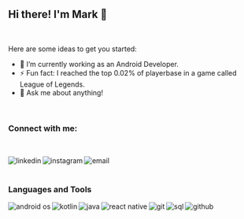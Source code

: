## Hi there! I'm Mark 👋

<br />

Here are some ideas to get you started:

- 🔭 I’m currently working as an Android Developer.
- ⚡ Fun fact: I reached the top 0.02% of playerbase in a game called League of Legends.
- 💬 Ask me about anything!

<br />

### Connect with me:
<br />

[<img src="https://img.icons8.com/material-outlined/26/000000/linkedin--v1.png" align="left" alt="linkedin"/>][linkedin]
[<img src="https://img.icons8.com/material-outlined/26/000000/instagram-new--v1.png" align="left" alt="instagram" />][instagram]
[<img src="https://img.icons8.com/material/26/000000/gmail--v1.png" align="left" alt="email"/>][email]

<br />
<br />


### Languages and Tools

<img src="https://img.icons8.com/plasticine/27/000000/android-os.png" align="left" alt="android os" title="android os" />

<img src="https://img.icons8.com/color/26/000000/kotlin.png" align="left" alt="kotlin" title="kotlin"/>

<img src="https://img.icons8.com/dusk/26/000000/java-coffee-cup-logo.png" align="left" alt ="java" title="java"/>

<img src="https://img.icons8.com/color/26/000000/react-native.png" align="left" alt="react native" title="react native"/>

<img src="https://img.icons8.com/color/26/000000/git.png" align="left" alt="git" title="git"/>

<img src="https://img.icons8.com/fluent/26/000000/github.png" alt="github" title="github"/>

<img src="https://img.icons8.com/ultraviolet/26/000000/database.png" align="left" alt="sql" title="sql"/>

[linkedin]: https://www.linkedin.com/in/mark-arago/
[instagram]: https://www.instagram.com/mrkarago/
[email]: mailto:markjosepharago@gmail.com
